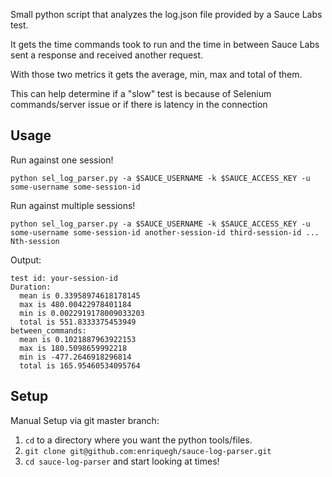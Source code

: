Small python script that analyzes the log.json file provided by a Sauce Labs test.

It gets the time commands took to run and the time in between Sauce Labs sent a response and received another request.

With those two metrics it gets the average, min, max and total of them.

This can help determine if a "slow" test is because of Selenium commands/server issue or if there is latency in the connection

## Usage
Run against one session!

`python sel_log_parser.py -a $SAUCE_USERNAME -k $SAUCE_ACCESS_KEY -u some-username some-session-id`

Run against multiple sessions!

`python sel_log_parser.py -a $SAUCE_USERNAME -k $SAUCE_ACCESS_KEY -u some-username some-session-id another-session-id third-session-id ... Nth-session`

Output:

```
test id: your-session-id
Duration:
  mean is 0.33958974618178145
  max is 480.00422978401184
  min is 0.0022919178009033203
  total is 551.8333375453949
between_commands:
  mean is 0.1021887963922153
  max is 180.5098659992218
  min is -477.2646918296814
  total is 165.95460534095764
```

## Setup
Manual Setup via git master branch:
1. `cd` to a directory where you want the python tools/files.
1. `git clone git@github.com:enriquegh/sauce-log-parser.git`
1. `cd sauce-log-parser` and start looking at times!

